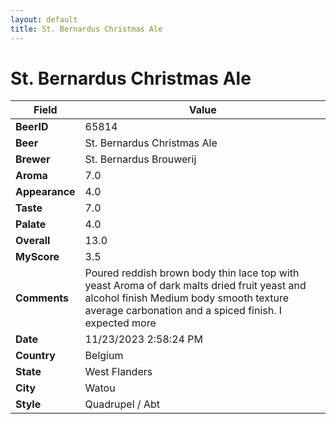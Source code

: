 ```yaml
---
layout: default
title: St. Bernardus Christmas Ale
---
```


# St. Bernardus Christmas Ale

| Field         | Value     |
|---------------|-----------|
| **BeerID** | 65814 |
| **Beer** | St. Bernardus Christmas Ale |
| **Brewer** | St. Bernardus Brouwerij |
| **Aroma** | 7.0 |
| **Appearance** | 4.0 |
| **Taste** | 7.0 |
| **Palate** | 4.0 |
| **Overall** | 13.0 |
| **MyScore** | 3.5 |
| **Comments** | Poured reddish brown body thin lace top with yeast Aroma of dark malts dried fruit yeast and alcohol finish Medium body smooth texture average carbonation and a spiced finish. I expected more  |
| **Date** | 11/23/2023 2:58:24 PM |
| **Country** | Belgium |
| **State** | West Flanders |
| **City** | Watou |
| **Style** | Quadrupel / Abt |
